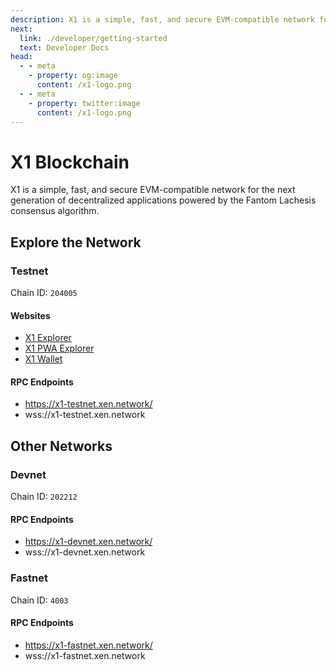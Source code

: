 ```yaml
---
description: X1 is a simple, fast, and secure EVM-compatible network for the next generation of decentralized applications powered by the Fantom Lachesis consensus algorithm.
next: 
  link: ./developer/getting-started
  text: Developer Docs
head:
  - - meta
    - property: og:image
      content: /x1-logo.png
  - - meta
    - property: twitter:image
      content: /x1-logo.png
---
```


# X1 Blockchain

X1 is a simple, fast, and secure EVM-compatible network for the next generation of decentralized applications powered by the Fantom Lachesis consensus algorithm.

## Explore the Network

### Testnet

Chain ID: `204005`

#### Websites

- [X1 Explorer](https://explorer.x1-testnet.xen.network)
- [X1 PWA Explorer](https://pwa-explorer.x1-testnet.xen.network)
- [X1 Wallet](https://wallet.x1-testnet.xen.network)

#### RPC Endpoints

- https://x1-testnet.xen.network/
- wss://x1-testnet.xen.network

## Other Networks

### Devnet

Chain ID: `202212`

#### RPC Endpoints

- https://x1-devnet.xen.network/
- wss://x1-devnet.xen.network

### Fastnet

Chain ID: `4003`

#### RPC Endpoints

- https://x1-fastnet.xen.network/
- wss://x1-fastnet.xen.network
